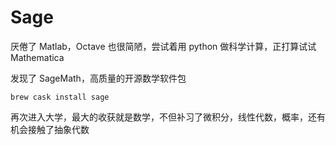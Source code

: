 # Sage

厌倦了 Matlab，Octave 也很简陋，尝试着用 python 做科学计算，正打算试试 Mathematica

发现了 SageMath，高质量的开源数学软件包

    brew cask install sage

再次进入大学，最大的收获就是数学，不但补习了微积分，线性代数，概率，还有机会接触了抽象代数

